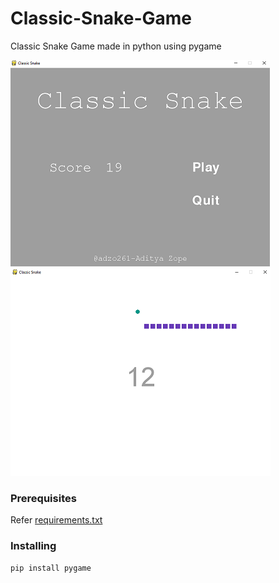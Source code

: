 # Classic-Snake-Game
Classic Snake Game made in python using pygame

![Alt text](snake_menu.png?raw=true "Optional Title")![Alt text](snake_scene.png?raw=true "Optional Title")

### Prerequisites
Refer [requirements.txt](https://github.com/adzo261/Classic-Snake-Game/blob/master/requirements.txt)

### Installing
```
pip install pygame
```
